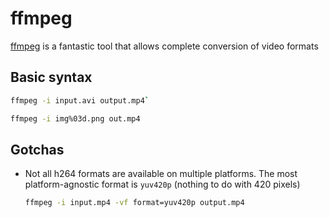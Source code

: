 # ffmpeg

[ffmpeg](https://ffmpeg.org/) is a fantastic tool that allows complete conversion of video formats

## Basic syntax

```bash
ffmpeg -i input.avi output.mp4`
```

```bash
ffmpeg -i img%03d.png out.mp4
```

## Gotchas

* Not all h264 formats are available on multiple platforms. The most platform-agnostic format is `yuv420p` (nothing to do with 420 pixels)
    ```bash
    ffmpeg -i input.mp4 -vf format=yuv420p output.mp4
    ``` 
